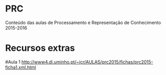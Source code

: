 # PRC

Conteúdo das aulas de Processamento e Representação de Conhecimento 2015-2016

# Recursos extras

#Aula 1
http://www4.di.uminho.pt/~jcr/AULAS/prc2015/fichas/prc2015-ficha1.xml.html